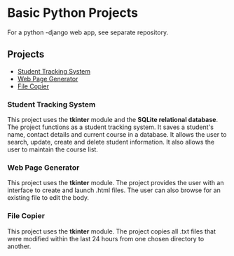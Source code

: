 # Basic Python Projects

<p>For a python -django web app, see separate repository.</p>

<h2>Projects</h2>
<ul>
  <li><a href="#sts">Student Tracking System</a></li>
  <li><a href="#wpg">Web Page Generator</a></li>
  <li><a href="#fc">File Copier</a></li>
</ul>

<h3 id="sts">Student Tracking System</h3>
<p>This project uses the <strong>tkinter</strong> module and the <strong>SQLite relational database</strong>. The project functions as a student tracking system. It saves a student's name, contact details and current course in a database. It allows the user to search, update, create and delete student information. It also allows the user to maintain the course list.</p>

<h3 id="wpg">Web Page Generator</h3>
<p>This project uses the <strong>tkinter</strong> module. The project provides the user with an interface to create and launch .html files. The user can also browse for an existing file to edit the body.</p>

<h3 id="fc">File Copier</h3>
<p>This project uses the <strong>tkinter</strong> module. The project copies all .txt files that were modified within the last 24 hours from one chosen directory to another.</p>

